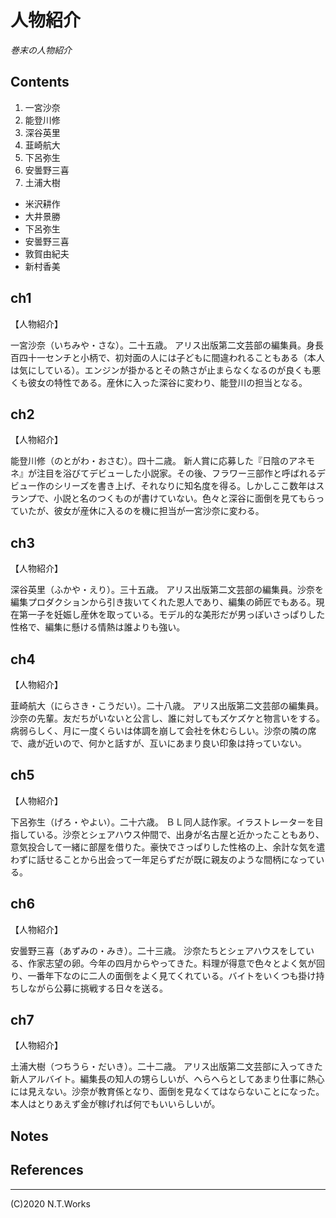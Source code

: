 # 人物紹介

*巻末の人物紹介*

## Contents

1. 一宮沙奈
2. 能登川修
3. 深谷英里
4. 韮崎航大
5. 下呂弥生
6. 安曇野三喜
7. 土浦大樹

- 米沢耕作
- 大井景勝
- 下呂弥生
- 安曇野三喜
- 敦賀由紀夫
- 新村香美

## ch1

【人物紹介】

一宮沙奈（いちみや・さな）。二十五歳。
アリス出版第二文芸部の編集員。身長百四十一センチと小柄で、初対面の人には子どもに間違われることもある（本人は気にしている）。エンジンが掛かるとその熱さが止まらなくなるのが良くも悪くも彼女の特性である。産休に入った深谷に変わり、能登川の担当となる。


## ch2

【人物紹介】

能登川修（のとがわ・おさむ）。四十二歳。
新人賞に応募した『日陰のアネモネ』が注目を浴びてデビューした小説家。その後、フラワー三部作と呼ばれるデビュー作のシリーズを書き上げ、それなりに知名度を得る。しかしここ数年はスランプで、小説と名のつくものが書けていない。色々と深谷に面倒を見てもらっていたが、彼女が産休に入るのを機に担当が一宮沙奈に変わる。

## ch3

【人物紹介】

深谷英里（ふかや・えり）。三十五歳。
アリス出版第二文芸部の編集員。沙奈を編集プロダクションから引き抜いてくれた恩人であり、編集の師匠でもある。現在第一子を妊娠し産休を取っている。モデル的な美形だが男っぽいさっぱりした性格で、編集に懸ける情熱は誰よりも強い。

## ch4

【人物紹介】

韮崎航大（にらさき・こうだい）。二十八歳。
アリス出版第二文芸部の編集員。沙奈の先輩。友だちがいないと公言し、誰に対してもズケズケと物言いをする。病弱らしく、月に一度くらいは体調を崩して会社を休むらしい。沙奈の隣の席で、歳が近いので、何かと話すが、互いにあまり良い印象は持っていない。

## ch5

【人物紹介】

下呂弥生（げろ・やよい）。二十六歳。
ＢＬ同人誌作家。イラストレーターを目指している。沙奈とシェアハウス仲間で、出身が名古屋と近かったこともあり、意気投合して一緒に部屋を借りた。豪快でさっぱりした性格の上、余計な気を遣わずに話せることから出会って一年足らずだが既に親友のような間柄になっている。

## ch6

【人物紹介】

安曇野三喜（あずみの・みき）。二十三歳。
沙奈たちとシェアハウスをしている、作家志望の卵。今年の四月からやってきた。料理が得意で色々とよく気が回り、一番年下なのに二人の面倒をよく見てくれている。バイトをいくつも掛け持ちしながら公募に挑戦する日々を送る。

## ch7

【人物紹介】

土浦大樹（つちうら・だいき）。二十二歳。
アリス出版第二文芸部に入ってきた新人アルバイト。編集長の知人の甥らしいが、へらへらとしてあまり仕事に熱心には見えない。沙奈が教育係となり、面倒を見なくてはならないことになった。本人はとりあえず金が稼げれば何でもいいらしいが。

## Notes

## References

---
(C)2020 N.T.Works
